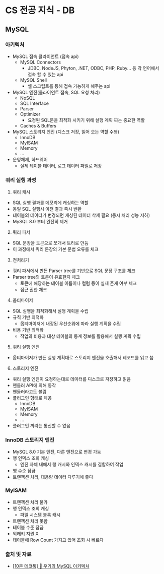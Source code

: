# CS 전공 지식 - DB

## MySQL

### 아키텍처

- MySQL 접속 클라이언트 (접속 api)
  - MySQL Connectors
    - JDBC, NodeJS, Phyton, .NET, ODBC, PHP, Ruby... 등 각 언어에서 접속 할 수 있는 api
  - MySQL Shell
    - 쉘 스크립트를 통해 접속 가능하게 해주는 api
- MySQL 엔진(클라이언트 접속, SQL 요청 처리)
  - NoSQL
  - SQL Interface
  - Parser
  - Optimizer
    - 요청된 SQL문을 최적화 시키기 위해 실행 계획 짜는 중요한 역할
  - Caches & Buffers
- MySQL 스토리지 엔진 (디스크 저장, 읽어 오는 역할 수행)
  - InnoDB
  - MyISAM
  - Memory
  - ...
- 운영체제, 하드웨어
  - 실제 테이블 데이터, 로그 데이터 파일로 저장

### 쿼리 실행 과정

1. 쿼리 캐시

- SQL 실행 결과를 메모리에 캐싱하는 역할
- 동일 SQL 실행시 이전 결과 즉시 반환
- 테이블의 데이터가 변경되면 캐싱된 데이터 삭제 필요 (동시 처리 성능 저하)
- MySQL 8.0 부터 완전히 제거

2. 쿼리 파서

- SQL 문장을 토큰으로 쪼개서 트리로 만듬
- 이 과정에서 쿼리 문장의 기본 문법 오류를 체크

3. 전처리기

- 쿼리 파서에서 만든 Parser tree를 기반으로 SQL 문장 구조를 체크
- Parser tree의 토큰이 유효한지 체크
  - 토큰에 해당하는 테이블 이름이나 컬럼 등이 실제 존재 여부 체크
  - 접근 권한 체크

4. 옵티마이저

- SQL 실행을 최적화해서 실행 계획을 수립
- 규칙 기반 최적화
  - 옵티마이저에 내장된 우선순위에 따라 실행 계획을 수립
- 비용 기반 최적화
  - 작업의 비용과 대상 테이블의 통계 정보를 활용해서 실행 계획 수립

5. 쿼리 실행 엔진

- 옵티마이저가 만든 실행 계획대로 스토리지 엔진을 호출해서 레코드를 읽고 씀

6. 스토리지 엔진

- 쿼리 실행 엔진이 요청하는대로 데이터를 디스크로 저장하고 읽음
- 핸들러 API에 의해 동작
- 핸들러라고도 불림
- 플러그인 형태로 제공
  - InnoDB
  - MyISAM
  - Memory
  - ...
- 플러그인 끼리는 통신할 수 없음

### InnoDB 스토리지 엔진

- MySQL 8.0 기본 엔진, 다른 엔진으로 변경 가능
- 행 인덱스 조회 캐싱
  - 엔진 자체 내에서 행 캐시와 인덱스 캐시를 결합하여 작업
- 행 수준 잠금
- 트랜잭션 처리, 대용량 데이터 다루기에 좋다

### MyISAM

- 트랜잭션 처리 불가
- 행 인덱스 조회 캐싱
  - 파일 시스템 블록 캐시
- 트랜잭션 처리 못함
- 테이블 수준 잠금
- 외래키 지원 X
- 테이블에 Row Count 가지고 있어 조회 시 빠르다

### 출처 및 자료

- [[10분 테코톡] 🔫 우기의 MySQL 아키텍처](https://www.youtube.com/watch?v=vQFGBZemJLQ)
